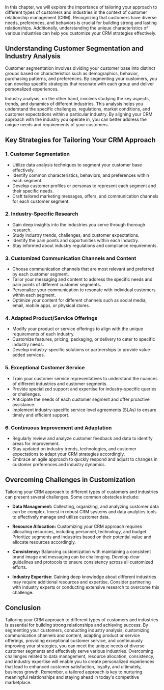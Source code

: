 
In this chapter, we will explore the importance of tailoring your approach to different types of customers and industries in the context of customer relationship management (CRM). Recognizing that customers have diverse needs, preferences, and behaviors is crucial for building strong and lasting relationships. Additionally, understanding the unique characteristics of various industries can help you customize your CRM strategies effectively.

Understanding Customer Segmentation and Industry Analysis
---------------------------------------------------------

Customer segmentation involves dividing your customer base into distinct groups based on characteristics such as demographics, behavior, purchasing patterns, and preferences. By segmenting your customers, you can develop specific strategies that resonate with each group and deliver personalized experiences.

Industry analysis, on the other hand, involves studying the key aspects, trends, and dynamics of different industries. This analysis helps you understand the specific challenges, regulations, market conditions, and customer expectations within a particular industry. By aligning your CRM approach with the industry you operate in, you can better address the unique needs and requirements of your customers.

Key Strategies for Tailoring Your CRM Approach
----------------------------------------------

### 1. **Customer Segmentation**

* Utilize data analysis techniques to segment your customer base effectively.
* Identify common characteristics, behaviors, and preferences within each segment.
* Develop customer profiles or personas to represent each segment and their specific needs.
* Craft tailored marketing messages, offers, and communication channels for each customer segment.

### 2. **Industry-Specific Research**

* Gain deep insights into the industries you serve through thorough research.
* Study industry trends, challenges, and customer expectations.
* Identify the pain points and opportunities within each industry.
* Stay informed about industry regulations and compliance requirements.

### 3. **Customized Communication Channels and Content**

* Choose communication channels that are most relevant and preferred by each customer segment.
* Tailor your messaging and content to address the specific needs and pain points of different customer segments.
* Personalize your communication to resonate with individual customers within each segment.
* Optimize your content for different channels such as social media, email, mobile apps, or physical stores.

### 4. **Adapted Product/Service Offerings**

* Modify your product or service offerings to align with the unique requirements of each industry.
* Customize features, pricing, packaging, or delivery to cater to specific industry needs.
* Develop industry-specific solutions or partnerships to provide value-added services.

### 5. **Exceptional Customer Service**

* Train your customer service representatives to understand the nuances of different industries and customer segments.
* Provide specialized support and expertise for industry-specific queries or challenges.
* Anticipate the needs of each customer segment and offer proactive assistance.
* Implement industry-specific service level agreements (SLAs) to ensure timely and efficient support.

### 6. **Continuous Improvement and Adaptation**

* Regularly review and analyze customer feedback and data to identify areas for improvement.
* Stay updated on industry trends, technologies, and customer expectations to adapt your CRM strategies accordingly.
* Embrace an agile approach to quickly respond and adjust to changes in customer preferences and industry dynamics.

Overcoming Challenges in Customization
--------------------------------------

Tailoring your CRM approach to different types of customers and industries can present several challenges. Some common obstacles include:

* **Data Management:** Collecting, organizing, and analyzing customer data can be complex. Invest in robust CRM systems and data analytics tools to effectively manage and utilize customer data.

* **Resource Allocation:** Customizing your CRM approach requires allocating resources, including personnel, technology, and budget. Prioritize segments and industries based on their potential value and allocate resources accordingly.

* **Consistency:** Balancing customization with maintaining a consistent brand image and messaging can be challenging. Develop clear guidelines and protocols to ensure consistency across all customized efforts.

* **Industry Expertise:** Gaining deep knowledge about different industries may require additional resources and expertise. Consider partnering with industry experts or conducting extensive research to overcome this challenge.

Conclusion
----------

Tailoring your CRM approach to different types of customers and industries is essential for building strong relationships and achieving success. By segmenting your customers, conducting industry analysis, customizing communication channels and content, adapting product or service offerings, providing exceptional customer service, and continuously improving your strategies, you can meet the unique needs of diverse customer segments and effectively serve various industries. Overcoming challenges related to data management, resource allocation, consistency, and industry expertise will enable you to create personalized experiences that lead to enhanced customer satisfaction, loyalty, and ultimately, business growth. Remember, a tailored approach is key to nurturing meaningful relationships and staying ahead in today's competitive marketplace.
